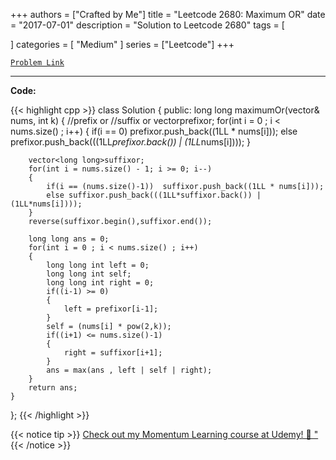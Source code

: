 
+++
authors = ["Crafted by Me"]
title = "Leetcode 2680: Maximum OR"
date = "2017-07-01"
description = "Solution to Leetcode 2680"
tags = [
    
]
categories = [
    "Medium"
]
series = ["Leetcode"]
+++



[`Problem Link`](https://leetcode.com/problems/maximum-or/description/)

---



**Code:**

{{< highlight cpp >}}
class Solution {
public:
    long long maximumOr(vector<int>& nums, int k) 
    {
        //prefix or
        //suffix or
        vector<long long>prefixor;
        for(int i = 0 ; i < nums.size() ; i++)
        {
            if(i == 0) prefixor.push_back((1LL * nums[i]));
            else prefixor.push_back(((1LL*prefixor.back()) | (1LL*nums[i])));
        }    

        vector<long long>suffixor;
        for(int i = nums.size() - 1; i >= 0; i--)
        {
            if(i == (nums.size()-1))  suffixor.push_back((1LL * nums[i]));
            else suffixor.push_back(((1LL*suffixor.back()) | (1LL*nums[i])));
        }
        reverse(suffixor.begin(),suffixor.end());

        long long ans = 0;
        for(int i = 0 ; i < nums.size() ; i++)
        { 
            long long int left = 0;
            long long int self;
            long long int right = 0;
            if((i-1) >= 0)
            {
                left = prefixor[i-1];
            }
            self = (nums[i] * pow(2,k));
            if((i+1) <= nums.size()-1)
            {
                right = suffixor[i+1];
            }
            ans = max(ans , left | self | right);
        }
        return ans;
    }
};
{{< /highlight >}}



{{< notice tip >}}
[Check out my Momentum Learning course at Udemy! 🚀 "](https://www.udemy.com/course/blind-75-the-data-structures-and-algorithms-essentials/)
{{< /notice >}}

